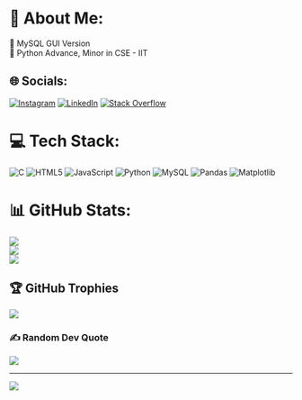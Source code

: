 # 💫 About Me:
🔭 MySQL GUI Version<br>🌱 Python Advance, Minor in CSE - IIT<br>


## 🌐 Socials:
[![Instagram](https://img.shields.io/badge/Instagram-%23E4405F.svg?logo=Instagram&logoColor=white)](https://instagram.com/tirth.s2006) [![LinkedIn](https://img.shields.io/badge/LinkedIn-%230077B5.svg?logo=linkedin&logoColor=white)](https://linkedin.com/in/https://l.instagram.com/?u=https%3A%2F%2Fwww.linkedin.com%2Fin%2Ftirth-solanki-a28639327%3Futm_source%3Dshare%26utm_campaign%3Dshare_via%26utm_content%3Dprofile%26utm_medium%3Dandroid_app&e=AT3tXzo5uPm-PuFWxTPrD3TvzsojWCcHSnaqHbSpFEPr3zUQCuEntjUvhulcFJW0jmmmyKG9SNDrZSFjsaCQA-gST_wL3HQiuwG3ZXVhoaedgOF9)  [![Stack Overflow](https://www.google.com/imgres?q=stack%20overflow%20logo%20image&imgurl=https%3A%2F%2Fw7.pngwing.com%2Fpngs%2F69%2F539%2Fpng-transparent-stack-overflow-stack-exchange-programmer-logo-others.png&imgrefurl=https%3A%2F%2Fwww.pngwing.com%2Fen%2Ffree-png-mwdqa&docid=-MQERPfFgx-JWM&tbnid=VxmCcmKRRjXwzM&vet=12ahUKEwiRpuDwi5GJAxUbcGwGHfneB0MQM3oECGMQAA..i&w=920&h=290&hcb=2&ved=2ahUKEwiRpuDwi5GJAxUbcGwGHfneB0MQM3oECGMQAA)](https://stackoverflow.com/users/27819240/tirth)

# 💻 Tech Stack:
![C](https://img.shields.io/badge/c-%2300599C.svg?style=for-the-badge&logo=c&logoColor=white) ![HTML5](https://img.shields.io/badge/html5-%23E34F26.svg?style=for-the-badge&logo=html5&logoColor=white) ![JavaScript](https://img.shields.io/badge/javascript-%23323330.svg?style=for-the-badge&logo=javascript&logoColor=%23F7DF1E) ![Python](https://img.shields.io/badge/python-3670A0?style=for-the-badge&logo=python&logoColor=ffdd54) ![MySQL](https://img.shields.io/badge/mysql-4479A1.svg?style=for-the-badge&logo=mysql&logoColor=white) ![Pandas](https://img.shields.io/badge/pandas-%23150458.svg?style=for-the-badge&logo=pandas&logoColor=white) ![Matplotlib](https://img.shields.io/badge/Matplotlib-%23ffffff.svg?style=for-the-badge&logo=Matplotlib&logoColor=black)
# 📊 GitHub Stats:
![](https://github-readme-stats.vercel.app/api?username=work-tsolanki&theme=dark&hide_border=false&include_all_commits=false&count_private=false)<br/>
![](https://github-readme-streak-stats.herokuapp.com/?user=work-tsolanki&theme=dark&hide_border=false)<br/>
![](https://github-readme-stats.vercel.app/api/top-langs/?username=work-tsolanki&theme=dark&hide_border=false&include_all_commits=false&count_private=false&layout=compact)

## 🏆 GitHub Trophies
![](https://github-profile-trophy.vercel.app/?username=work-tsolanki&theme=radical&no-frame=false&no-bg=true&margin-w=4)

### ✍️ Random Dev Quote
![](https://quotes-github-readme.vercel.app/api?type=horizontal&theme=radical)

---
[![](https://visitcount.itsvg.in/api?id=work-tsolanki&icon=0&color=0)](https://visitcount.itsvg.in)

<!-- Proudly created with GPRM ( https://gprm.itsvg.in ) -->
